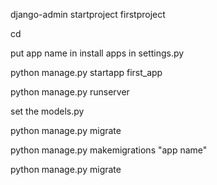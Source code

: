 
django-admin startproject firstproject

cd 

put app name in install apps in settings.py   

python manage.py startapp first_app

python manage.py runserver


set the models.py

python manage.py migrate

python manage.py makemigrations "app name"

python manage.py migrate 